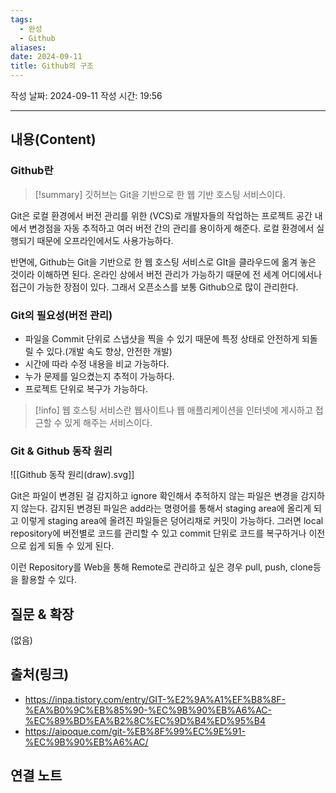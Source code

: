 ```yaml
---
tags:
  - 완성
  - Github
aliases: 
date: 2024-09-11
title: Github의 구조
---
```

작성 날짜: 2024-09-11
작성 시간: 19:56


----
## 내용(Content)

### Github란

>[!summary]
>깃허브는 Git을 기반으로 한 웹 기반 호스팅 서비스이다.

Git은 로컬 환경에서 버전 관리를 위한 (VCS)로 개발자들의 작업하는 프로젝트 공간 내에서 변경점을 자동 추적하고 여러 버전 간의 관리를 용이하게 해준다.
로컬 환경에서 실행되기 때문에 오프라인에서도 사용가능하다.

반면에, Github는 Git을 기반으로 한 웹 호스팅 서비스로 GIt을 클라우드에 옮겨 놓은 것이라 이해하면 된다. 온라인 상에서 버전 관리가 가능하기 때문에 전 세계 어디에서나 접근이 가능한 장점이 있다. 그래서 오픈소스를 보통 Github으로 많이 관리한다.

### Git의 필요성(버전 관리)

- 파일을 Commit 단위로 스냅샷을 찍을 수 있기 때문에 특정 상태로 안전하게 되돌릴 수 있다.(개발 속도 향상, 안전한 개발)
- 시간에 따라 수정 내용을 비교 가능하다.
- 누가 문제를 일으켰는지 추적이 가능하다.
- 프로젝트 단위로 복구가 가능하다.

>[!info]
>웹 호스팅 서비스란 웹사이트나 웹 애플리케이션을 인터넷에 게시하고 접근할 수 있게 해주는 서비스이다.


### Git & Github 동작 원리

![[Github 동작 원리(draw).svg]]

Git은 파일이 변경된 걸 감지하고 ignore 확인해서 추적하지 않는 파일은 변경을 감지하지 않는다. 감지된 변경된 파일은 add라는 명령어를 통해서 staging area에 올리게 되고 이렇게 staging area에 올려진 파일들은 덩어리채로 커밋이 가능하다. 그러면 local repository에 버전별로 코드를 관리할 수 있고 commit 단위로 코드를 복구하거나 이전으로 쉽게 되돌 수 있게 된다. 

이런 Repository를 Web을 통해 Remote로 관리하고 싶은 경우 pull, push, clone등을 활용할 수 있다.

## 질문 & 확장

(없음)

## 출처(링크)

- https://inpa.tistory.com/entry/GIT-%E2%9A%A1%EF%B8%8F-%EA%B0%9C%EB%85%90-%EC%9B%90%EB%A6%AC-%EC%89%BD%EA%B2%8C%EC%9D%B4%ED%95%B4
- https://aipoque.com/git-%EB%8F%99%EC%9E%91-%EC%9B%90%EB%A6%AC/

## 연결 노트











